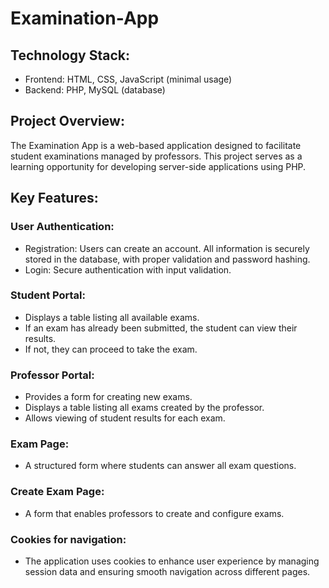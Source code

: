 # Examination-App

## Technology Stack:
- Frontend: HTML, CSS, JavaScript (minimal usage)
- Backend: PHP, MySQL (database)

## Project Overview:
The Examination App is a web-based application designed to facilitate student examinations managed by professors. This project serves as a learning opportunity for developing server-side applications using PHP.

## Key Features:
### User Authentication:
- Registration: Users can create an account. All information is securely stored in the database, with proper validation and password hashing.
- Login: Secure authentication with input validation.
### Student Portal:
- Displays a table listing all available exams.
- If an exam has already been submitted, the student can view their results.
- If not, they can proceed to take the exam.
### Professor Portal:
- Provides a form for creating new exams.
- Displays a table listing all exams created by the professor.
- Allows viewing of student results for each exam.
### Exam Page:
- A structured form where students can answer all exam questions.
### Create Exam Page:
- A form that enables professors to create and configure exams.
### Cookies for navigation: 
- The application uses cookies to enhance user experience by managing session data and ensuring smooth navigation across different pages.
